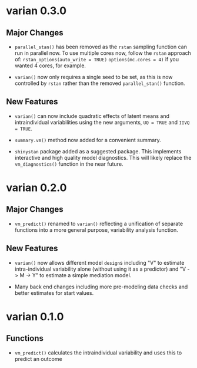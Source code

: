 # varian 0.3.0

## Major Changes
* `parallel_stan()` has been removed as the `rstan` sampling function
  can run in parallel now.  To use multiple cores now, follow
  the `rstan` approach of:
  `rstan_options(auto_write = TRUE)`
  `options(mc.cores = 4)` if you wanted 4 cores, for example.

* `varian()` now only requires a single seed to be set, as this is
  now controlled by `rstan` rather than the removed `parallel_stan()`
  function.

## New Features
* `varian()` can now include quadratic effects of latent means and
  intraindividual variabilities using the new arguments, `UQ = TRUE`
  and `IIVQ = TRUE`.

* `summary.vm()` method now added for a convenient summary.

* `shinystan` package added as a suggested package. This implements
  interactive and high quality model diagnostics. This will likely
  replace the `vm_diagnostics()` function in the near future.

# varian 0.2.0

## Major Changes

* `vm_predict()` renamed to `varian()` reflecting a unification of
  separate functions into a more general purpose, variability analysis
  function.

## New Features

* `varian()` now allows different model `design`s including "V" to
  estimate intra-individual variability alone (without using it as a
  predictor) and "V -> M -> Y" to estimate a simple mediation model.

* Many back end changes including more pre-modeling data checks and
  better estimates for start values.

# varian 0.1.0

## Functions

* `vm_predict()` calculates the intraindividual variability and uses
  this to predict an outcome
